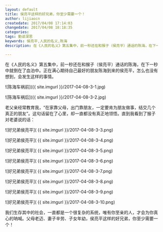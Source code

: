 ```yaml
---
layout: default
title: 侯亮平这样的好兄弟，你至少需要一个！
author: lijiaocn
createdate: 2017/04/08 17:14:03
changedate: 2017/04/08 18:18:35
categories:
tags: 勤读深思
keywords: 侯亮平,人民的名义,陈海
description: 在《人民的名义》第五集中，前一秒还在和猴子（侯亮平）通话的陈海，在下一秒中就倒在了血泊中。侯亮平是这样说的

---
```


在《人民的名义》第五集中，前一秒还在和猴子（侯亮平）通话的陈海，在下一秒中就倒在了血泊中。正在满心期待自己最好的朋友陈海到来的侯亮平，怎么也没有想到，会发生这样的事情。

![陈海车祸前]({{ site.imgurl }}/2017-04-08-3-1.jpg)

![陈海车祸后]({{ site.imgurl }}/2017-04-08-3-2.jpg)

老父亲经常教育我，“在家靠父母，出门靠朋友，一定要肯为朋友做事，结交几个真正的朋友”。这句话留在了心里，却一直都没有真正地领悟。直到我看到了猴子对老婆说的话：

![好兄弟侯亮平]( {{ site.imgurl }}/2017-04-08-3-3.png)

![好兄弟侯亮平]( {{ site.imgurl }}/2017-04-08-3-4.png)

![好兄弟侯亮平]( {{ site.imgurl }}/2017-04-08-3-5.png)

![好兄弟侯亮平]( {{ site.imgurl }}/2017-04-08-3-6.png)

![好兄弟侯亮平]( {{ site.imgurl }}/2017-04-08-3-7.png)

![好兄弟侯亮平]( {{ site.imgurl }}/2017-04-08-3-8.png)

![好兄弟侯亮平]( {{ site.imgurl }}/2017-04-08-3-9.png)

![好兄弟侯亮平]( {{ site.imgurl }}/2017-04-08-3-10.png)

我们生存其中的社会，一直都是一个很复杂的系统，唯有你至亲的人，才会为你真心的呐喊。父母老迈、妻子辛劳、子女年幼，侯亮平这样的好兄弟，你至少需要一个！
